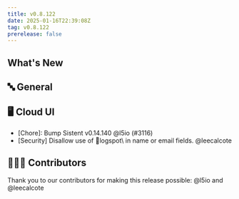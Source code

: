 ```yaml
---
title: v0.8.122
date: 2025-01-16T22:39:08Z
tag: v0.8.122
prerelease: false
---
```


## What's New
## 🔤 General
## 🖥 Cloud UI

- [Chore]: Bump Sistent v0.14.140 @l5io (#3116)
- [Security] Disallow use of logspot\ in name or email fields. @leecalcote 

## 👨🏽‍💻 Contributors

Thank you to our contributors for making this release possible:
@l5io and @leecalcote

